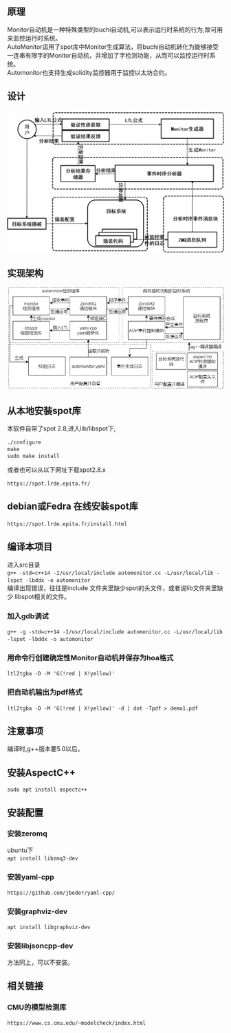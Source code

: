 ## 原理
Monitor自动机是一种特殊类型的buchi自动机,可以表示运行时系统的行为,故可用来监控运行时系统。      
AutoMonitor运用了spot库中Monitor生成算法，将buchi自动机转化为能够接受一连串有限字的Monitor自动机，并增加了字检测功能，从而可以监控运行时系统。      
Automonitor也支持生成solidity监控器用于监控以太坊合约。

## 设计
![](images/p2.png)
## 实现架构
![](images/instra.png)

## 从本地安装spot库
本软件自带了spot 2.8,进入lib/libspot下, 
```
./configure
make 
sudo make install
```
或者也可以从以下网址下载spot2.8.x
```
https://spot.lrde.epita.fr/
```
## debian或Fedra 在线安装spot库
`https://spot.lrde.epita.fr/install.html`
## 编译本项目
进入src目录     
`g++ -std=c++14 -I/usr/local/include automonitor.cc -L/usr/local/lib -lspot -lbddx -o automonitor`         
编译出现错误，往往是include 文件夹里缺少spot的头文件，或者说lib文件夹里缺少 libspot相关的文件。
### 加入gdb调试
`g++ -g -std=c++14 -I/usr/local/include automonitor.cc -L/usr/local/lib -lspot -lbddx -o automonitor` 

### 用命令行创建确定性Monitor自动机并保存为hoa格式
`ltl2tgba -D -M 'G(!red | X!yellow)'` 
### 把自动机输出为pdf格式
`ltl2tgba -D -M 'G(!red | X!yellow)' -d | dot -Tpdf > demo1.pdf`

## 注意事项
编译时,g++版本要5.0以后。

## 安装AspectC++
```
sudo apt install aspectc++
```
## 安装配置
### 安装zeromq
ubuntu下    
`apt install libzmq3-dev`
### 安装yaml-cpp
`https://github.com/jbeder/yaml-cpp/`
### 安装graphviz-dev
`apt install libgraphviz-dev`
### 安装libjsoncpp-dev
方法同上，可以不安装。
## 相关链接
### CMU的模型检测库
`https://www.cs.cmu.edu/~modelcheck/index.html`

